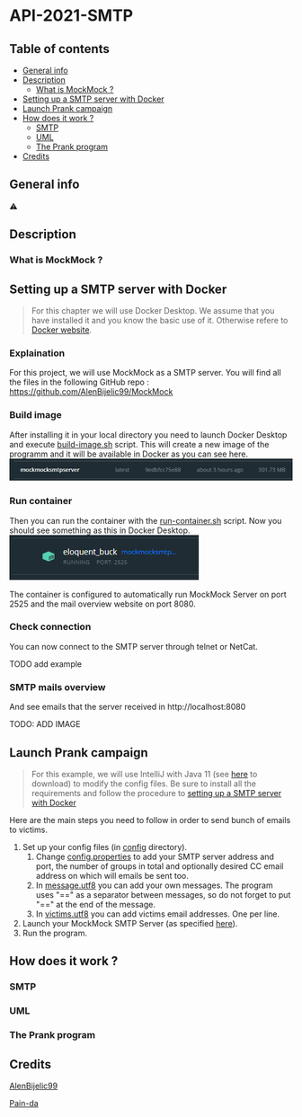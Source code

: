 # API-2021-SMTP


## Table of contents
* [General info](#general-info)
* [Description](#description)
  * [What is MockMock ?](#what-is-mockmock-)
* [Setting up a SMTP server with Docker](#setting-up-a-smtp-server-with-docker)
* [Launch Prank campaign](#launch-prank-campaign)
* [How does it work ?](#how-does-it-work-)
  * [SMTP](#smtp)
  * [UML](#uml)
  * [The Prank program](#the-prank-program)
* [Credits](#credits)

## General info
⚠️

## Description
### What is MockMock ?

## Setting up a SMTP server with Docker
> For this chapter we will use Docker Desktop. We assume that you have installed it and you know the basic use of it. Otherwise refere to [Docker website](https://www.docker.com/products/docker-desktop).

### Explaination
For this project, we will use MockMock as a SMTP server. You will find all the files in the following GitHub repo : https://github.com/AlenBijelic99/MockMock

### Build image
After installing it in your local directory you need to launch Docker Desktop and execute [build-image.sh](https://github.com/AlenBijelic99/MockMock/blob/master/docker/build-image.sh) script. This will create a new image of the programm and it will be available in Docker as you can see here.
![Docker image](/figures/dockerImage.PNG)

### Run container
Then you can run the container with the [run-container.sh](https://github.com/AlenBijelic99/MockMock/blob/master/docker/run-container.sh) script. Now you should see something as this in Docker Desktop.
![Docker running container](/figures/dockerRunningContainer.PNG)

The container is configured to automatically run MockMock Server on port 2525 and the mail overview website on port 8080.

### Check connection
You can now connect to the SMTP server through telnet or NetCat.

TODO add example

### SMTP mails overview
And see emails that the server received in http://localhost:8080

TODO: ADD IMAGE

## Launch Prank campaign
> For this example, we will use IntelliJ with Java 11 (see [here](https://www.jetbrains.com/fr-fr/idea/download/#section=windows) to download) to modify the config files. Be sure to install all the requirements and follow the procedure to [setting up a SMTP server with Docker](#setting-up-a-smtp-server-with-docker)

Here are the main steps you need to follow in order to send bunch of emails to victims.
1. Set up your config files (in [config](/config) directory).
   1. Change [config.properties](/config/config.properties) to add your SMTP server address and port, the number of groups in total and optionally desired CC email address on which will emails be sent too.
   2. In [message.utf8](/config/messages.utf8) you can add your own messages. The program uses "==" as a separator between messages, so do not forget to put "==" at the end of the message.
   3. In [victims.utf8](/config/victims.utf8) you can add victims email addresses. One per line.
2. Launch your MockMock SMTP Server (as specified [here](#setting-up-a-smtp-server-with-docker)).
3. Run the program.

## How does it work ?
### SMTP

### UML

### The Prank program

## Credits
[AlenBijelic99](https://github.com/AlenBijelic99)

[Pain-da](https://github.com/Pain-da)